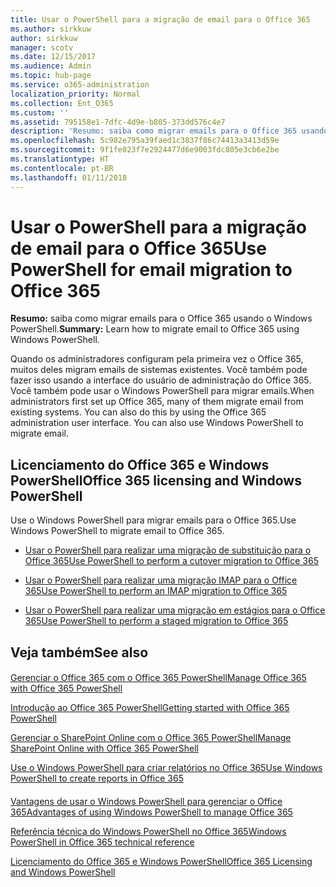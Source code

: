 ```yaml
---
title: Usar o PowerShell para a migração de email para o Office 365
ms.author: sirkkuw
author: sirkkuw
manager: scotv
ms.date: 12/15/2017
ms.audience: Admin
ms.topic: hub-page
ms.service: o365-administration
localization_priority: Normal
ms.collection: Ent_O365
ms.custom: ''
ms.assetid: 795158e1-7dfc-4d9e-b805-373dd576c4e7
description: 'Resumo: saiba como migrar emails para o Office 365 usando o Windows PowerShell.'
ms.openlocfilehash: 5c982e795a39faed1c3837f86c74413a3413d59e
ms.sourcegitcommit: 9f1fe023f7e2924477d6e9003fdc805e3cb6e2be
ms.translationtype: HT
ms.contentlocale: pt-BR
ms.lasthandoff: 01/11/2018
---
```

# <a name="use-powershell-for-email-migration-to-office-365"></a><span data-ttu-id="7d539-103">Usar o PowerShell para a migração de email para o Office 365</span><span class="sxs-lookup"><span data-stu-id="7d539-103">Use PowerShell for email migration to Office 365</span></span>

 <span data-ttu-id="7d539-104">**Resumo:** saiba como migrar emails para o Office 365 usando o Windows PowerShell.</span><span class="sxs-lookup"><span data-stu-id="7d539-104">**Summary:** Learn how to migrate email to Office 365 using Windows PowerShell.</span></span>
  
<span data-ttu-id="7d539-p101">Quando os administradores configuram pela primeira vez o Office 365, muitos deles migram emails de sistemas existentes. Você também pode fazer isso usando a interface do usuário de administração do Office 365. Você também pode usar o Windows PowerShell para migrar emails.</span><span class="sxs-lookup"><span data-stu-id="7d539-p101">When administrators first set up Office 365, many of them migrate email from existing systems. You can also do this by using the Office 365 administration user interface. You can also use Windows PowerShell to migrate email.</span></span>
  
## <a name="office-365-licensing-and-windows-powershell"></a><span data-ttu-id="7d539-108">Licenciamento do Office 365 e Windows PowerShell</span><span class="sxs-lookup"><span data-stu-id="7d539-108">Office 365 licensing and Windows PowerShell</span></span>

<span data-ttu-id="7d539-109">Use o Windows PowerShell para migrar emails para o Office 365.</span><span class="sxs-lookup"><span data-stu-id="7d539-109">Use Windows PowerShell to migrate email to Office 365.</span></span> 
  
- [<span data-ttu-id="7d539-110">Usar o PowerShell para realizar uma migração de substituição para o Office 365</span><span class="sxs-lookup"><span data-stu-id="7d539-110">Use PowerShell to perform a cutover migration to Office 365</span></span>](use-powershell-to-perform-a-cutover-migration-to-office-365.md)
    
- [<span data-ttu-id="7d539-111">Usar o PowerShell para realizar uma migração IMAP para o Office 365</span><span class="sxs-lookup"><span data-stu-id="7d539-111">Use PowerShell to perform an IMAP migration to Office 365</span></span>](use-powershell-to-perform-an-imap-migration-to-office-365.md)
    
- [<span data-ttu-id="7d539-112">Usar o PowerShell para realizar uma migração em estágios para o Office 365</span><span class="sxs-lookup"><span data-stu-id="7d539-112">Use PowerShell to perform a staged migration to Office 365</span></span>](use-powershell-to-perform-a-staged-migration-to-office-365.md)
    
## <a name="see-also"></a><span data-ttu-id="7d539-113">Veja também</span><span class="sxs-lookup"><span data-stu-id="7d539-113">See also</span></span>

#### 

[<span data-ttu-id="7d539-114">Gerenciar o Office 365 com o Office 365 PowerShell</span><span class="sxs-lookup"><span data-stu-id="7d539-114">Manage Office 365 with Office 365 PowerShell</span></span>](manage-office-365-with-office-365-powershell.md)
  
[<span data-ttu-id="7d539-115">Introdução ao Office 365 PowerShell</span><span class="sxs-lookup"><span data-stu-id="7d539-115">Getting started with Office 365 PowerShell</span></span>](getting-started-with-office-365-powershell.md)
  
[<span data-ttu-id="7d539-116">Gerenciar o SharePoint Online com o Office 365 PowerShell</span><span class="sxs-lookup"><span data-stu-id="7d539-116">Manage SharePoint Online with Office 365 PowerShell</span></span>](manage-sharepoint-online-with-office-365-powershell.md)
  
[<span data-ttu-id="7d539-117">Use o Windows PowerShell para criar relatórios no Office 365</span><span class="sxs-lookup"><span data-stu-id="7d539-117">Use Windows PowerShell to create reports in Office 365</span></span>](use-windows-powershell-to-create-reports-in-office-365.md)
#### 

<span data-ttu-id="7d539-118">[Vantagens de usar o Windows PowerShell para gerenciar o Office 365]((http://technet.microsoft.com/library/15144a50-453e-4cd5-befd-bc6736697967.aspx))</span><span class="sxs-lookup"><span data-stu-id="7d539-118">[Advantages of using Windows PowerShell to manage Office 365]((http://technet.microsoft.com/library/15144a50-453e-4cd5-befd-bc6736697967.aspx))</span></span>
  
<span data-ttu-id="7d539-119">[Referência técnica do Windows PowerShell no Office 365]((http://technet.microsoft.com/library/10d5c66a-7579-4319-aaa5-7a5e21d49cea.aspx))</span><span class="sxs-lookup"><span data-stu-id="7d539-119">[Windows PowerShell in Office 365 technical reference]((http://technet.microsoft.com/library/10d5c66a-7579-4319-aaa5-7a5e21d49cea.aspx))</span></span>
  
<span data-ttu-id="7d539-120">[Licenciamento do Office 365 e Windows PowerShell]((http://technet.microsoft.com/library/6ca0e430-f7ba-4184-becf-14c6c5c8dde5.aspx))</span><span class="sxs-lookup"><span data-stu-id="7d539-120">[Office 365 Licensing and Windows PowerShell]((http://technet.microsoft.com/library/6ca0e430-f7ba-4184-becf-14c6c5c8dde5.aspx))</span></span>

